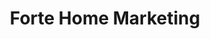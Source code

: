 ---
title: Forte Home Marketing
description: This home was showcased for a developer for a presale.  Home was designed by an architect in Montreal, and Inteck3d Inc. was tasked to model the home, furnish it, and display the product for marketing material such that the buyer would have a full sense of the interior of the home.
bannerh1: Forte Home
layout: post
slug: forte-home-marketing
thumbnail: img/forte1.jpg

heading: 3d Rendering for Developer presale.

desc: This home was showcased for a developer for a presale.  Home was designed by an architect in Montreal, and Inteck3d Inc. was tasked to model the home, furnish it, and display the product for marketing material such that the buyer would have a full sense of the interior of the home.

video: https://player.vimeo.com/video/518269984
tour_link: http://forte.inteck3d.com/

photo1: img/forte1.jpg
photo2: img/forte2.jpg
photo3: img/forte3.jpg
photo4: img/forte4.jpg
photo5: img/forte5.jpg
photo6: img/forte6.jpg
photo7: img/forte7.jpg
photo8: img/forte8.jpg
photo9: img/forte9.jpg


cta: QUESTIONS ABOUT OUR SERVICES?
cta_sub: 
cta_link: /contact
---